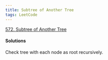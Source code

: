 ```yaml
---
title: Subtree of Another Tree
tags: LeetCode
---
```


[572. Subtree of Another Tree](https://leetcode.com/problems/subtree-of-another-tree/)

#### Solutions
Check tree with each node as root recursively.